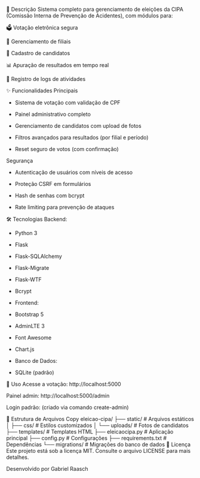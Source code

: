 📝 Descrição
Sistema completo para gerenciamento de eleições da CIPA (Comissão Interna de Prevenção de Acidentes), com módulos para:

🗳️ Votação eletrônica segura

🏢 Gerenciamento de filiais

👥 Cadastro de candidatos

📊 Apuração de resultados em tempo real

📜 Registro de logs de atividades

✨ Funcionalidades
Principais
* Sistema de votação com validação de CPF

* Painel administrativo completo

* Gerenciamento de candidatos com upload de fotos

* Filtros avançados para resultados (por filial e período)

* Reset seguro de votos (com confirmação)

Segurança
* Autenticação de usuários com níveis de acesso

* Proteção CSRF em formulários

* Hash de senhas com bcrypt

* Rate limiting para prevenção de ataques

🛠️ Tecnologias
Backend:

* Python 3

* Flask

* Flask-SQLAlchemy

* Flask-Migrate

* Flask-WTF

* Bcrypt

* Frontend:

* Bootstrap 5

* AdminLTE 3

* Font Awesome

* Chart.js

* Banco de Dados:

* SQLite (padrão)

🚀 Uso
Acesse a votação: http://localhost:5000

Painel admin: http://localhost:5000/admin

Login padrão: (criado via comando create-admin)

📂 Estrutura de Arquivos
Copy
eleicao-cipa/
├── static/              # Arquivos estáticos
│   ├── css/             # Estilos customizados
│   └── uploads/         # Fotos de candidatos
├── templates/           # Templates HTML
├── eleicaocipa.py       # Aplicação principal
├── config.py            # Configurações
├── requirements.txt     # Dependências
└── migrations/          # Migrações do banco de dados
📄 Licença
Este projeto está sob a licença MIT. Consulte o arquivo LICENSE para mais detalhes.

Desenvolvido por Gabriel Raasch